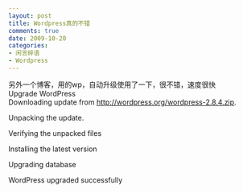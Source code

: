 ```yaml
---
layout: post
title: Wordpress真的不错
comments: true
date: 2009-10-20
categories:
- 闲言碎语
- Wordpress
---
```


<p>另外一个博客，用的wp，自动升级使用了一下，很不错，速度很快<br />Upgrade WordPress<br />Downloading update from <a href="http://wordpress.org/wordpress-2.8.4.zip">http://wordpress.org/wordpress-2.8.4.zip</a>.</p>
<p>Unpacking the update.</p>
<p>Verifying the unpacked files</p>
<p>Installing the latest version</p>
<p>Upgrading database</p>
<p>WordPress upgraded successfully</p>				
